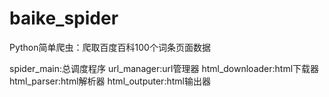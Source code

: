 # baike_spider
Python简单爬虫：爬取百度百科100个词条页面数据

  spider_main:总调度程序
  url_manager:url管理器
  html_downloader:html下载器
  html_parser:html解析器
  html_outputer:html输出器
